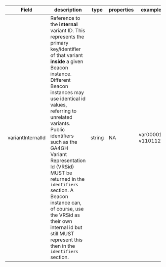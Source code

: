 |Field | description | type | properties | example | enum|
| ---| ---| ---| ---| ---| --- |
| variantInternalId | Reference to the **internal** variant ID. This represents the primary key/identifier of that variant **inside** a given Beacon instance. Different Beacon instances may use identical id values, referring to unrelated variants. Public identifiers such as the GA4GH Variant Representation Id (VRSid) MUST be returned in the `identifiers` section. A Beacon instance can, of course, use the VRSid as their own internal id but still MUST represent this then in the `identifiers` section. | string | NA | var00001, v110112 | NA|
